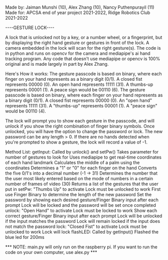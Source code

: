 Made by: Jaiman Munshi (10), Alex Zhang (10), Nancy Puthenpurayil (11)
Made for: APCSA end of year project 2021-2022, Ridge Robotics Club 2021-2022

----GESTURE LOCK----

A lock that is unlocked not by a key, or a number wheel, or a fingerprint, but by displaying the right hand gesture or gestures in front of the lock.
A camera embedded in the lock will scan for the right gesture(s).
The code is in python and runs on opencv for the camera and mediapipe's ai hand tracking program.
Any code that doesn't use mediapipe or opencv is 100% original and is made largely in part by Alex Zhang.

Here's How it works:
The gesture passcode is based on binary, where each finger on your hand represents as a binary digit (0/1). A closed fist represents 00000 (0). An open hand represents 11111 (31). A thumbs-up represents 00001 (1). A peace sign would be 00110 (6).
The gesture passcode is based on binary, where each finger on your hand represents as a binary digit (0/1). A closed fist represents 00000 (0). An "open hand" represents 11111 (31). A "thumbs-up" represents 00001 (1). A "peace sign" would be 00110 (4).

The lock will prompt you to show each gesture in the passcode, and will unlock if you show the right combination of finger binary symbols. Once unlocked, you will have the option to change the password or lock. The new password can be any length > 0. If there are no hands detected when you're prompted to show a gesture, the lock will record a value of -1.

Method List:
    getInput:
        Called by unlock() and setPw()
        Takes parameter for number of gestures to look for
        Uses mediapipe to get real-time coordinates of each hand landmark
        Calculates the middle of a palm using the coordinates
        Determines a "1" or "0" for each finger on the hand
        Converts the five 0/1's into a decimal number (-1 -> 31)
        Determines the number that the user most likely entered based on the mode of numbers in a certain number of frames of video (30)
        Returns a list of the gestures that the user put in
    setPw:
        "Thumbs Up" to activate
        Lock must be unlocked to work
        First use Finger Binary to determine the length of the new password
        Set the password by showing each desired gesture/Finger Binary input after each prompt
        Lock will be locked and the password will be set once completed
    unlock:
        "Open Hand" to activate
        Lock must be locked to work
        Show each correct gesture/Finger Binary input after each prompt
        Lock will be unlocked if the input matches the password
        Lock will remain locked if the input does not match the password
    lock:
        "Closed Fist" to activate
        Lock must be unlocked to work
        Lock will lock
    flashLED:
        Called by getInput()
        Flashed the blue led for 200ms

*** NOTE: main.py will only run on the raspberry pi. If you want to run the code on your own computer, use alex.py ***

